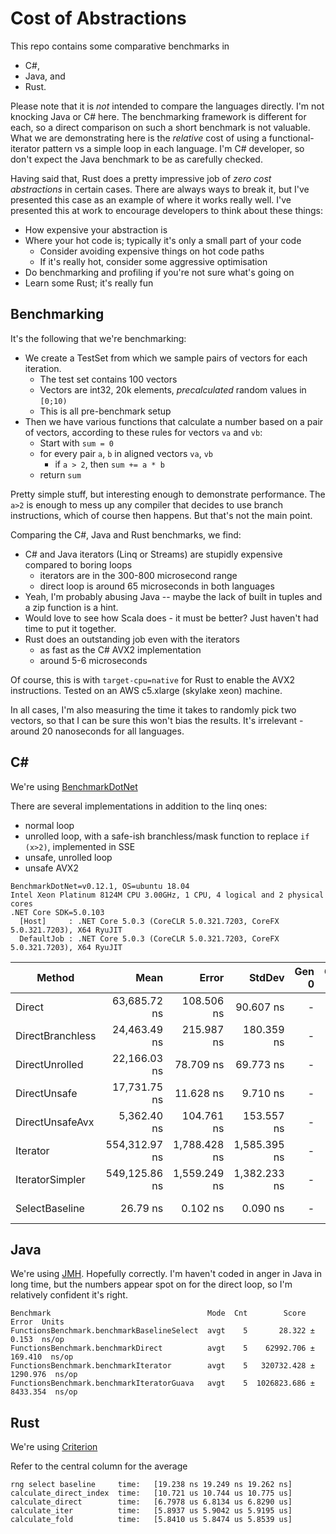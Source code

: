 # Cost of Abstractions

This repo contains some comparative benchmarks in
- C#, 
- Java, and
- Rust. 

Please note that it is *not* intended to compare the languages directly. I'm not knocking Java or C# here. The benchmarking framework is different for each, so a direct comparison on such a short benchmark is not valuable. What we are demonstrating here is the *relative* cost of using a functional-iterator pattern vs a simple loop in each language. I'm C# developer, so don't expect the Java benchmark to be as carefully checked.

Having said that, Rust does a pretty impressive job of _zero cost abstractions_ in certain cases. There are always ways to break it, but I've presented this case as an example of where it works really well. I've presented this at work to encourage developers to think about these things:

* How expensive your abstraction is
* Where your hot code is; typically it's only a small part of your code 
  * Consider avoiding expensive things on hot code paths
  * If it's really hot, consider some aggressive optimisation
* Do benchmarking and profiling if you're not sure what's going on 
* Learn some Rust; it's really fun

## Benchmarking

It's the following that we're benchmarking: 

- We create a TestSet from which we sample pairs of vectors for each iteration.
  - The test set contains 100 vectors
  - Vectors are int32, 20k elements, _precalculated_ random values in `[0;10)`
  - This is all pre-benchmark setup
- Then we have various functions that calculate a number based on a pair of vectors,
  according to these rules for vectors `va` and `vb`:
  - Start with `sum = 0`
  - for every pair `a`, `b` in aligned vectors `va`, `vb`
     - if `a > 2`, then `sum += a * b`
  - return `sum`

Pretty simple stuff, but interesting enough to demonstrate performance. The `a>2` is enough to mess up any compiler that decides to use branch instructions, which of course then happens. But that's not the main point. 

Comparing the C#, Java and Rust benchmarks, we find:
- C# and Java iterators (Linq or Streams) are stupidly expensive compared to boring loops
  - iterators are in the 300-800 microsecond range
  - direct loop is around 65 microseconds in both languages
- Yeah, I'm probably abusing Java -- maybe the lack of built in tuples and a zip function is a hint.
- Would love to see how Scala does - it must be better? Just haven't had time to put it together.
- Rust does an outstanding job even with the iterators
  - as fast as the C# AVX2 implementation
  - around 5-6 microseconds

Of course, this is with `target-cpu=native` for Rust to enable the AVX2 instructions. Tested on an AWS c5.xlarge (skylake xeon) machine.

In all cases, I'm also measuring the time it takes to randomly pick two vectors, so that I can be sure this won't bias the results. It's irrelevant - around 20 nanoseconds for all languages.

## C#

We're using [BenchmarkDotNet](https://benchmarkdotnet.org/articles/overview.html)

There are several implementations in addition to the linq ones: 
- normal loop
- unrolled loop, with a safe-ish branchless/mask function to replace `if (x>2)`, implemented in SSE
- unsafe, unrolled loop
- unsafe AVX2 


```
BenchmarkDotNet=v0.12.1, OS=ubuntu 18.04
Intel Xeon Platinum 8124M CPU 3.00GHz, 1 CPU, 4 logical and 2 physical cores
.NET Core SDK=5.0.103
  [Host]     : .NET Core 5.0.3 (CoreCLR 5.0.321.7203, CoreFX 5.0.321.7203), X64 RyuJIT
  DefaultJob : .NET Core 5.0.3 (CoreCLR 5.0.321.7203, CoreFX 5.0.321.7203), X64 RyuJIT
```

|           Method |          Mean |        Error |       StdDev | Gen 0 | Gen 1 | Gen 2 | Allocated | Code Size |
|----------------- |--------------:|-------------:|-------------:|------:|------:|------:|----------:|----------:|
|           Direct |  63,685.72 ns |   108.506 ns |    90.607 ns |     - |     - |     - |         - |     272 B |
| DirectBranchless |  24,463.49 ns |   215.987 ns |   180.359 ns |     - |     - |     - |         - |     317 B |
|   DirectUnrolled |  22,166.03 ns |    78.709 ns |    69.773 ns |     - |     - |     - |         - |     573 B |
|     DirectUnsafe |  17,731.75 ns |    11.628 ns |     9.710 ns |     - |     - |     - |         - |     670 B |
|  DirectUnsafeAvx |   5,362.40 ns |   104.761 ns |   153.557 ns |     - |     - |     - |         - |     560 B |
|         Iterator | 554,312.97 ns | 1,788.428 ns | 1,585.395 ns |     - |     - |     - |     265 B |    1936 B |
|  IteratorSimpler | 549,125.86 ns | 1,559.249 ns | 1,382.233 ns |     - |     - |     - |     200 B |    1307 B |
|   SelectBaseline |      26.79 ns |     0.102 ns |     0.090 ns |     - |     - |     - |         - |     134 B |

## Java

We're using [JMH](https://github.com/openjdk/jmh). Hopefully correctly. I'm haven't coded in anger in Java in long time, but the numbers appear spot on for the direct loop, so I'm relatively confident it's right.

```
Benchmark                                   Mode  Cnt        Score      Error  Units
FunctionsBenchmark.benchmarkBaselineSelect  avgt    5       28.322 ±    0.153  ns/op
FunctionsBenchmark.benchmarkDirect          avgt    5    62992.706 ±  169.410  ns/op
FunctionsBenchmark.benchmarkIterator        avgt    5   320732.428 ± 1290.976  ns/op
FunctionsBenchmark.benchmarkIteratorGuava   avgt    5  1026823.686 ± 8433.354  ns/op
```

## Rust

We're using [Criterion](https://crates.io/crates/criterion)

Refer to the central column for the average
```
rng select baseline     time:   [19.238 ns 19.249 ns 19.262 ns]                                 
calculate_direct_index  time:   [10.721 us 10.744 us 10.775 us]                                    
calculate_direct        time:   [6.7978 us 6.8134 us 6.8290 us]                              
calculate_iter          time:   [5.8937 us 5.9042 us 5.9195 us]                            
calculate_fold          time:   [5.8410 us 5.8474 us 5.8539 us]                            
```
